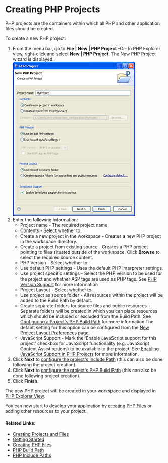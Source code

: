 # Creating PHP Projects

<!--context:creating_php_projects-->

PHP projects are the containers within which all PHP and other application files should be created.

<!--ref-start-->

To create a new PHP project:

 1. From the menu bar, go to **File | New | PHP Project**  -Or- In PHP Explorer view, right-click and select **New | PHP Project**.  The New PHP Project wizard is displayed. <br />![new_php_project_wizard.png](images/new_php_project_wizard.png "new_php_project_wizard.png") 
 1. Enter the following information:
    * Project name - The required project name
    * Contents - Select whether to:
     * Create a new project in the workspace - Creates a new PHP project in the workspace directory.
     * Create a project from existing source - Creates a PHP project pointing to files situated outside of the workspace.  Click **Browse** to select the required source content.
    * PHP Version - Select whether to:
     * Use default PHP settings - Uses the default PHP Interpreter settings.
     * Use project specific settings - Select the PHP version to be used for the project and whether ASP tags are used as PHP tags.  See [PHP Version Support](../016-concepts/008-php_support.md) for more information
    * Project Layout - Select whether to:
     * Use project as source folder - All resources within the project will be added to the Build Path by default.
     * Create separate folders for source files and public resources - Separate folders will be created in which you can place resources which should be included or excluded from the Build Path.  See [Configuring a Project's PHP Build Path](176-configuring_build_paths.md) for more information.The default setting for this option can be configured from the [New Project Layout Preferences](../032-reference/032-preferences/048-new_project_layout_preferences.md) page.
    * JavaScript Support - Mark the 'Enable JavaScript support for this project' checkbox for JavaScript functionality (e.g. JavaScript Content Assist options) to be available to the project.  See [Enabling JavaScript Support in PHP Projects](../024-tasks/208-using_javascript/008-enabling_javascript_support_in_php_projects.md) for more information.
 2. Click **Next** to [configure the project's Include Path](168-adding_elements_to_a_project_s_include_path.md) (this can also be done following the project creation).
 3. Click **Next** to [configure the project's PHP Build Path](176-configuring_build_paths.md) (this can also be done following project creation).
 4. Click **Finish**.

The new PHP project will be created in your workspace and displayed in [PHP Explorer View](../032-reference/008-php_perspectives_and_views/008-php_perspective_views/008-php_explorer_view.md).

You can now start to develop your application by [creating PHP Files](../024-tasks/016-file_creation/000-index.md) or adding other resources to your project.

<!--ref-end-->

<!--links-start-->

#### Related Links:

 * [Creating Projects and Files](../008-getting_started/016-basic_tutorial/008-creating_and_uploading_a_project.md)
 * [Getting Started](../008-getting_started/000-index.md)
 * [Creating PHP Files](../024-tasks/016-file_creation/000-index.md)
 * [PHP Build Path](../016-concepts/152-build_paths.md)
 * [PHP Include Paths](../016-concepts/144-include_paths.md)

<!--links-end-->
